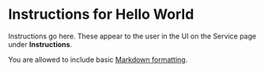 # Instructions for Hello World

Instructions go here. These appear to the user in the UI on the Service page under **Instructions**.

You are allowed to include basic [Markdown formatting](https://www.markdownguide.org/basic-syntax).
